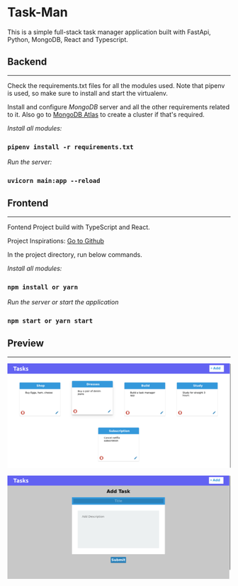 # Task-Man

This is a simple full-stack task manager application built with FastApi, Python, MongoDB, React and Typescript.

## Backend
---------------------
Check the requirements.txt files for all the modules used. Note that pipenv is used, so make sure to install and start the virtualenv.

Install and configure *MongoDB* server and all the other requirements related to it. Also go to [MongoDB Atlas](https://www.mongodb.com/cloud/atlas) to create a cluster if that's required.

*Install all modules:*
### `pipenv install -r requirements.txt` 

*Run the server:*
### `uvicorn main:app --reload`


## Frontend
-----------------------
Fontend Project build with TypeScript and React.

Project Inspirations: [Go to Github](https://github.com/jwmunn-og/notes-react-app)

In the project directory, run below commands.

*Install all modules:*
### `npm install or yarn`

*Run the server or start the application*
### `npm start or yarn start`

## Preview
----------------------
![Home Screen](./frontend/public/Home.png)

![Form Screen](./frontend/public/Form.png)